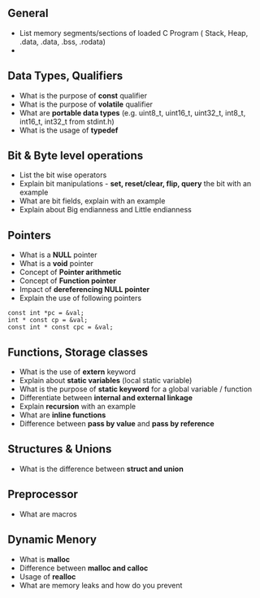 ## General
* List memory segments/sections of loaded C Program ( Stack, Heap, .data, .data, .bss, .rodata)
* 
## Data Types, Qualifiers
* What is the purpose of **const** qualifier
* What is the purpose of **volatile** qualifier
* What are **portable data types** (e.g. uint8_t, uint16_t, uint32_t, int8_t, int16_t, int32_t from stdint.h)
* What is the usage of **typedef**

## Bit & Byte level operations
* List the bit wise operators
* Explain bit manipulations - **set, reset/clear, flip, query** the bit with an example
* What are bit fields, explain with an example
* Explain about Big endianness and Little endianness 

## Pointers
* What is a **NULL** pointer
* What is a **void** pointer
* Concept of **Pointer arithmetic**
* Concept of **Function pointer**
* Impact of **dereferencing NULL pointer**
* Explain the use of following pointers
```
const int *pc = &val;
int * const cp = &val;
const int * const cpc = &val;
```
## Functions, Storage classes
* What is the use of **extern** keyword
* Explain about **static variables** (local static variable)
* What is the purpose of **static keyword** for a global variable / function
* Differentiate between **internal and external linkage**
* Explain **recursion** with an example
* What are **inline functions**
* Difference between **pass by value** and **pass by reference**

## Structures & Unions
* What is the difference between **struct and union**

## Preprocessor
* What are macros

## Dynamic Menory
* What is **malloc**
* Difference between **malloc and calloc**
* Usage of **realloc**
* What are memory leaks and how do you prevent
